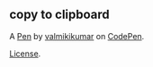 copy to clipboard
-----------------


A [Pen](https://codepen.io/valmikikumar/pen/gOwEVyv) by [valmikikumar](https://codepen.io/valmikikumar) on [CodePen](https://codepen.io).

[License](https://codepen.io/valmikikumar/pen/gOwEVyv/license).
